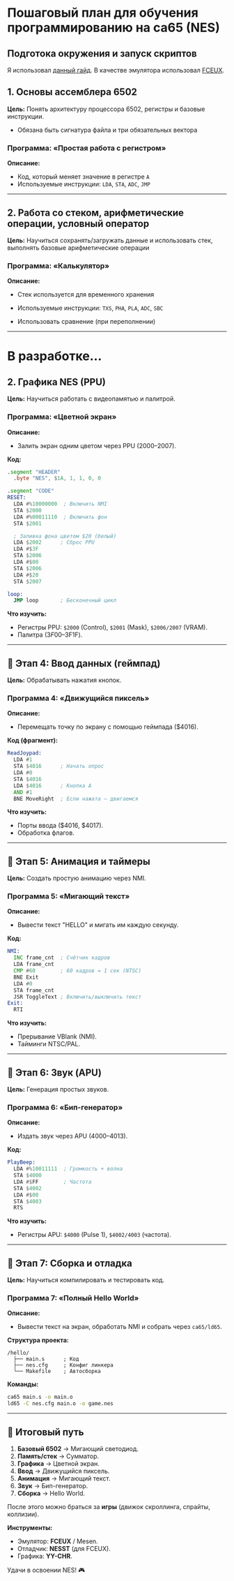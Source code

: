 # Пошаговый план для обучения программированию на **ca65** (NES)  

## Подготока окружения и запуск скриптов

Я использовал [данный гайд](https://www.emu-land.net/forum/index.php?topic=88133.0). В качестве эмулятора использовал [FCEUX](https://fceux.com/web/home.html).

## **1. Основы ассемблера 6502**
**Цель:** Понять архитектуру процессора 6502, регистры и базовые инструкции.  
- Обязана быть сигнатура файла и три обязательных вектора

### **Программа: «Простая работа с регистром»**
**Описание:**  
- Код, который меняет значение в регистре `A`   
- Используемые инструкции: `LDA`, `STA`, `ADC`, `JMP`  

---

## **2. Работа со стеком, арифметические операции, условный оператор**
**Цель:** Научиться сохранять/загружать данные и использовать стек, выполнять базовые арифметические операции

### **Программа: «Калькулятор»**
**Описание:**   
- Стек используется для временного хранения  
- Используемые инструкции: `TXS`, `PHA`, `PLA`, `ADC`, `SBC`   

- Использовать сравнение (при переполнении)

---






# В разработке...
## **2. Графика NES (PPU)**
**Цель:** Научиться работать с видеопамятью и палитрой.  

### **Программа: «Цветной экран»**
**Описание:**  
- Залить экран одним цветом через PPU ($2000–$2007).  

**Код:**  
```asm
.segment "HEADER"
  .byte "NES", $1A, 1, 1, 0, 0

.segment "CODE"
RESET:
  LDA #%10000000  ; Включить NMI
  STA $2000
  LDA #%00011110  ; Включить фон
  STA $2001

  ; Заливка фона цветом $20 (белый)
  LDA $2002      ; Сброс PPU
  LDA #$3F
  STA $2006
  LDA #$00
  STA $2006
  LDA #$20
  STA $2007

loop:
  JMP loop       ; Бесконечный цикл
```

**Что изучить:**  
- Регистры PPU: `$2000` (Control), `$2001` (Mask), `$2006/2007` (VRAM).  
- Палитра ($3F00–$3F1F).  

---

## **🔹 Этап 4: Ввод данных (геймпад)**
**Цель:** Обрабатывать нажатия кнопок.  

### **Программа 4: «Движущийся пиксель»**
**Описание:**  
- Перемещать точку по экрану с помощью геймпада ($4016).  

**Код (фрагмент):**  
```asm
ReadJoypad:
  LDA #1
  STA $4016      ; Начать опрос
  LDA #0
  STA $4016
  LDA $4016      ; Кнопка A
  AND #1
  BNE MoveRight  ; Если нажата — двигаемся
```

**Что изучить:**  
- Порты ввода ($4016, $4017).  
- Обработка флагов.  

---

## **🔹 Этап 5: Анимация и таймеры**
**Цель:** Создать простую анимацию через NMI.  

### **Программа 5: «Мигающий текст»**
**Описание:**  
- Вывести текст "HELLO" и мигать им каждую секунду.  

**Код:**  
```asm
NMI:
  INC frame_cnt  ; Счётчик кадров
  LDA frame_cnt
  CMP #60        ; 60 кадров = 1 сек (NTSC)
  BNE Exit
  LDA #0
  STA frame_cnt
  JSR ToggleText ; Включить/выключить текст
Exit:
  RTI
```

**Что изучить:**  
- Прерывание VBlank (NMI).  
- Тайминги NTSC/PAL.  

---

## **🔹 Этап 6: Звук (APU)**
**Цель:** Генерация простых звуков.  

### **Программа 6: «Бип-генератор»**
**Описание:**  
- Издать звук через APU ($4000–$4013).  

**Код:**  
```asm
PlayBeep:
  LDA #%10011111  ; Громкость + волна
  STA $4000
  LDA #$FF        ; Частота
  STA $4002
  LDA #$00
  STA $4003
  RTS
```

**Что изучить:**  
- Регистры APU: `$4000` (Pulse 1), `$4002/4003` (частота).  

---

## **🔹 Этап 7: Сборка и отладка**
**Цель:** Научиться компилировать и тестировать код.  

### **Программа 7: «Полный Hello World»**
**Описание:**  
- Вывести текст на экран, обработать NMI и собрать через `ca65/ld65`.  

**Структура проекта:**  
```
/hello/
  ├── main.s      ; Код
  ├── nes.cfg     ; Конфиг линкера
  └── Makefile    ; Автосборка
```

**Команды:**  
```sh
ca65 main.s -o main.o
ld65 -C nes.cfg main.o -o game.nes
```

---

## **🔹 Итоговый путь**
1. **Базовый 6502** → Мигающий светодиод.  
2. **Память/стек** → Сумматор.  
3. **Графика** → Цветной экран.  
4. **Ввод** → Движущийся пиксель.  
5. **Анимация** → Мигающий текст.  
6. **Звук** → Бип-генератор.  
7. **Сборка** → Hello World.  

После этого можно браться за **игры** (движок скроллинга, спрайты, коллизии).  

**Инструменты:**  
- Эмулятор: **FCEUX** / Mesen.  
- Отладчик: **NESST** (для FCEUX).  
- Графика: **YY-CHR**.  

Удачи в освоении NES! 🎮
